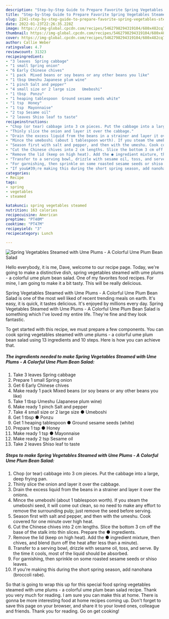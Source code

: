 ```yaml
---
description: "Step-by-Step Guide to Prepare Favorite Spring Vegetables Steamed with Ume Plums - A Colorful Ume Plum Bean Salad"
title: "Step-by-Step Guide to Prepare Favorite Spring Vegetables Steamed with Ume Plums - A Colorful Ume Plum Bean Salad"
slug: 2241-step-by-step-guide-to-prepare-favorite-spring-vegetables-steamed-with-ume-plums-a-colorful-ume-plum-bean-salad
date: 2022-01-23T22:26:35.228Z
image: https://img-global.cpcdn.com/recipes/5462798294319104/680x482cq70/spring-vegetables-steamed-with-ume-plums-a-colorful-ume-plum-bean-salad-recipe-main-photo.jpg
thumbnail: https://img-global.cpcdn.com/recipes/5462798294319104/680x482cq70/spring-vegetables-steamed-with-ume-plums-a-colorful-ume-plum-bean-salad-recipe-main-photo.jpg
cover: https://img-global.cpcdn.com/recipes/5462798294319104/680x482cq70/spring-vegetables-steamed-with-ume-plums-a-colorful-ume-plum-bean-salad-recipe-main-photo.jpg
author: Callie Weber
ratingvalue: 4.7
reviewcount: 31323
recipeingredient:
- "3 leaves  Spring cabbage"
- "1 small Spring onion"
- "6 Early Chinese chives"
- "1 pack  Mixed beans or soy beans or any other beans you like"
- "1 tbsp Umeshu Japanese plum wine"
- "1 pinch Salt and pepper"
- "4 small size or 2 large size   Umeboshi"
- "1 tbsp  Ponzu"
- "1 heaping tablespoon  Ground sesame seeds white"
- "1 tsp  Honey"
- "1 tsp  Mayonnaise"
- "2 tsp Sesame oil"
- "2 leaves Shiso leaf to taste"
recipeinstructions:
- "Chop (or tear) cabbage into 3 cm pieces. Put the cabbage into a large, deep frying pan."
- "Thinly slice the onion and layer it over the cabbage."
- "Drain the excess liquid from the beans in a strainer and layer it over the onions."
- "Mince the umeboshi (about 1 tablespoon worth). If you steam the umeboshi seed, it will come out clean, so no need to make any effort to remove the surrounding pulp; just remove the seed before serving."
- "Season first with salt and pepper, and then with the umeshu. Cook covered for one minute over high heat."
- "Cut the Chinese chives into 2 cm lengths. Slice the bottom 3 cm off the base of the stalk into thin slices. Prepare the ● ingredients."
- "Remove the lid (keep on high heat). Add the ● ingredient mixture, then chives, and blend (turn off the heat after less than a minute)."
- "Transfer to a serving bowl, drizzle with sesame oil, toss, and serve. By the time it cools, most of the liquid should be absorbed."
- "For garnishing, then sprinkle on some roasted sesame seeds or shiso leaves."
- "If you&#39;re making this during the short spring season, add nanohana (broccoli rabe)."
categories:
- Recipe
tags:
- spring
- vegetables
- steamed

katakunci: spring vegetables steamed 
nutrition: 163 calories
recipecuisine: American
preptime: "PT40M"
cooktime: "PT47M"
recipeyield: "3"
recipecategory: Lunch

---
```



![Spring Vegetables Steamed with Ume Plums - A Colorful Ume Plum Bean Salad](https://img-global.cpcdn.com/recipes/5462798294319104/680x482cq70/spring-vegetables-steamed-with-ume-plums-a-colorful-ume-plum-bean-salad-recipe-main-photo.jpg)

Hello everybody, it is me, Dave, welcome to our recipe page. Today, we're going to make a distinctive dish, spring vegetables steamed with ume plums - a colorful ume plum bean salad. One of my favorites food recipes. For mine, I am going to make it a bit tasty. This will be really delicious.

Spring Vegetables Steamed with Ume Plums - A Colorful Ume Plum Bean Salad is one of the most well liked of recent trending meals on earth. It's easy, it is quick, it tastes delicious. It's enjoyed by millions every day. Spring Vegetables Steamed with Ume Plums - A Colorful Ume Plum Bean Salad is something which I've loved my entire life. They're fine and they look fantastic.




To get started with this recipe, we must prepare a few components. You can cook spring vegetables steamed with ume plums - a colorful ume plum bean salad using 13 ingredients and 10 steps. Here is how you can achieve that.

<!--inarticleads1-->

##### The ingredients needed to make Spring Vegetables Steamed with Ume Plums - A Colorful Ume Plum Bean Salad:

1. Take 3 leaves  Spring cabbage
1. Prepare 1 small Spring onion
1. Get 6 Early Chinese chives
1. Make ready 1 pack  Mixed beans (or soy beans or any other beans you like)
1. Take 1 tbsp Umeshu (Japanese plum wine)
1. Make ready 1 pinch Salt and pepper
1. Take 4 small size or 2 large size  ● Umeboshi
1. Get 1 tbsp ● Ponzu
1. Get 1 heaping tablespoon ● Ground sesame seeds (white)
1. Prepare 1 tsp ● Honey
1. Make ready 1 tsp ● Mayonnaise
1. Make ready 2 tsp Sesame oil
1. Take 2 leaves Shiso leaf to taste




<!--inarticleads2-->

##### Steps to make Spring Vegetables Steamed with Ume Plums - A Colorful Ume Plum Bean Salad:

1. Chop (or tear) cabbage into 3 cm pieces. Put the cabbage into a large, deep frying pan.
1. Thinly slice the onion and layer it over the cabbage.
1. Drain the excess liquid from the beans in a strainer and layer it over the onions.
1. Mince the umeboshi (about 1 tablespoon worth). If you steam the umeboshi seed, it will come out clean, so no need to make any effort to remove the surrounding pulp; just remove the seed before serving.
1. Season first with salt and pepper, and then with the umeshu. Cook covered for one minute over high heat.
1. Cut the Chinese chives into 2 cm lengths. Slice the bottom 3 cm off the base of the stalk into thin slices. Prepare the ● ingredients.
1. Remove the lid (keep on high heat). Add the ● ingredient mixture, then chives, and blend (turn off the heat after less than a minute).
1. Transfer to a serving bowl, drizzle with sesame oil, toss, and serve. By the time it cools, most of the liquid should be absorbed.
1. For garnishing, then sprinkle on some roasted sesame seeds or shiso leaves.
1. If you&#39;re making this during the short spring season, add nanohana (broccoli rabe).




So that is going to wrap this up for this special food spring vegetables steamed with ume plums - a colorful ume plum bean salad recipe. Thank you very much for reading. I am sure you can make this at home. There is gonna be more interesting food at home recipes coming up. Don't forget to save this page on your browser, and share it to your loved ones, colleague and friends. Thank you for reading. Go on get cooking!
